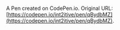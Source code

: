 # 

A Pen created on CodePen.io. Original URL: [https://codepen.io/int2itive/pen/qBydbMZ](https://codepen.io/int2itive/pen/qBydbMZ).

